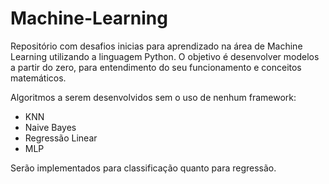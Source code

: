 # Machine-Learning
Repositório com desafios inicias para aprendizado na área de Machine Learning utilizando a linguagem Python. O objetivo é desenvolver modelos a partir do zero, para entendimento do seu funcionamento e conceitos matemáticos.

Algoritmos a serem desenvolvidos sem o uso de nenhum framework:
- KNN
- Naive Bayes
- Regressão Linear
- MLP

Serão implementados para classificação quanto para regressão.
